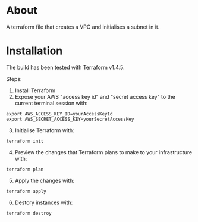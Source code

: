 # About
A terraform file that creates a VPC and initialises a subnet in it.

# Installation
The build has been tested with Terraform v1.4.5.

Steps:
1. Install Terraform
2. Expose your AWS "access key id" and "secret access key" to the current terminal session with:
```
export AWS_ACCESS_KEY_ID=yourAccessKeyId
export AWS_SECRET_ACCESS_KEY=yourSecretAccessKey
```
3. Initialise Terraform with:
```
terraform init
```
4. Preview the changes that Terraform plans to make to your infrastructure with:
```
terraform plan
```
5. Apply the changes with:
```
terraform apply
```
6. Destory instances with:
```
terraform destroy
```

